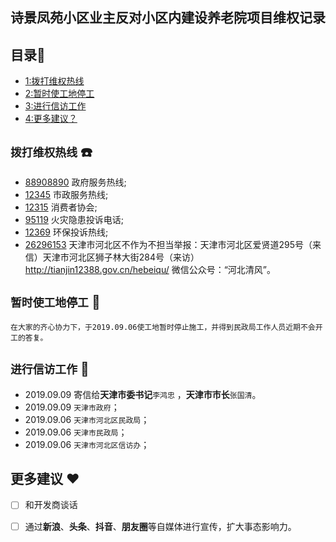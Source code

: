 
## 诗景凤苑小区业主反对小区内建设养老院项目维权记录

## 目录:book:
 - [1:拨打维权热线](#拨打维权热线-telephone)
 - [2:暂时使工地停工](#暂时使工地停工-hammer)
 - [3:进行信访工作](#进行信访工作-email)
 - [4:更多建议？](#更多建议-heart)


##  `拨打维权热线` :telephone:
- [88908890](#88908890) 政府服务热线;
- [12345](#12345) 市政服务热线;
- [12315](#12345) 消费者协会;
- [95119](#95119) 火灾隐患投诉电话;
- [12369](#12369) 环保投诉热线;
- [26296153](#26296153) 天津市河北区不作为不担当举报：天津市河北区爱贤道295号（来信）天津市河北区狮子林大街284号（来访）http://tianjin12388.gov.cn/hebeiqu/  微信公众号：“河北清风”。
 
 
##  `暂时使工地停工` :hammer:

	在大家的齐心协力下，于2019.09.06使工地暂时停止施工，并得到民政局工作人员近期不会开工的答复。


## `进行信访工作` :email:

- 2019.09.09  寄信给**天津市委书记**`李鸿忠` ，**天津市市长**`张国清`。
- 2019.09.09  `天津市政府`；
- 2019.09.06  `天津市河北区民政局`；
- 2019.09.06  `天津市民政局`；
- 2019.09.06 `天津市河北区信访办`；




## 更多建议 :heart:
- [ ] 和开发商谈话
- [ ] 通过**新浪**、**头条**、**抖音**、**朋友圈**等自媒体进行宣传，扩大事态影响力。

